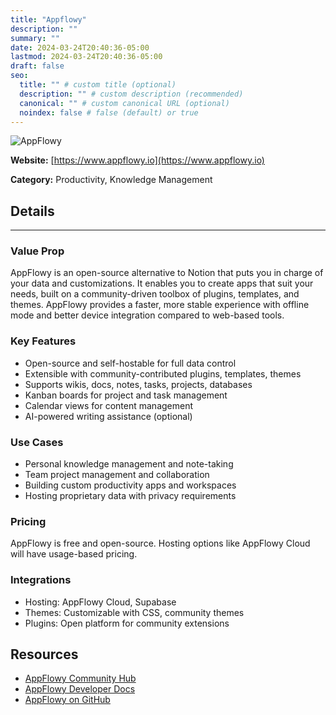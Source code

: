 ```yaml
---
title: "Appflowy"
description: ""
summary: ""
date: 2024-03-24T20:40:36-05:00
lastmod: 2024-03-24T20:40:36-05:00
draft: false
seo:
  title: "" # custom title (optional)
  description: "" # custom description (recommended)
  canonical: "" # custom canonical URL (optional)
  noindex: false # false (default) or true
---
```

![AppFlowy](https://d3uafhn8yrvdfn.cloudfront.net/website/production/_next/static/media/og-image.e347bfb5.png)

**Website:** [https://www.appflowy.io](https://www.appflowy.io)

**Category:** Productivity, Knowledge Management
## Details
---
### Value Prop
AppFlowy is an open-source alternative to Notion that puts you in charge of your data and customizations. It enables you to create apps that suit your needs, built on a community-driven toolbox of plugins, templates, and themes. AppFlowy provides a faster, more stable experience with offline mode and better device integration compared to web-based tools.   

### Key Features
- Open-source and self-hostable for full data control   
- Extensible with community-contributed plugins, templates, themes   
- Supports wikis, docs, notes, tasks, projects, databases  
- Kanban boards for project and task management 
- Calendar views for content management 
- AI-powered writing assistance (optional) 

### Use Cases
- Personal knowledge management and note-taking
- Team project management and collaboration 
- Building custom productivity apps and workspaces
- Hosting proprietary data with privacy requirements

### Pricing
AppFlowy is free and open-source. Hosting options like AppFlowy Cloud will have usage-based pricing. 

### Integrations
- Hosting: AppFlowy Cloud, Supabase 
- Themes: Customizable with CSS, community themes 
- Plugins: Open platform for community extensions  

## Resources
- [AppFlowy Community Hub](https://community.appflowy.io/)
- [AppFlowy Developer Docs](https://docs.appflowy.io/docs)
- [AppFlowy on GitHub](https://github.com/AppFlowy-IO/AppFlowy)
